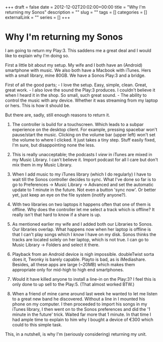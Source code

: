 +++ 
draft = false
date = 2012-12-02T20:02:00+00:00
title = "Why I\'m returning my Sonos"
description = ""
slug = "" 
tags = []
categories = []
externalLink = ""
series = []
+++


Why I\'m returning my Sonos
===========================

I am going to return my Play:3. This saddens me a great deal and I would
like to explain why I'm doing so.

First a little bit about my setup. My wife and I both have an (Android)
smartphone with music. We also both have a Macbook with iTunes. Hers
with a small library, mine 80GB. We have a Sonos Play:3 and a bridge.

First of all the good parts; - I love the setup. Easy, simple, clean.
Great, great work. - I also love the sound the Play:3 produces. I
couldn't believe it when I heard it in the shop. So small, such great
sound. - The ability to control the music with any device. Whether it
was streaming from my laptop or hers. This is how it should be.

But there are, sadly, still enough reasons to return it.

1.  The controller is build for a touchscreen. Which leads to a subpar
    experience on the desktop client. For example, pressing spacebar
    won't pause/start the music. Clicking on the volume bar (upper left)
    won't set the volume to where I clicked. It just takes a tiny step.
    Stuff easily fixed, I'm sure, but disappointing none the less.

2.  This is really unacceptable; the podcasts I *view* in iTunes are
    mixed in my Music Library. I can't believe it. Import podcast for
    all I care but don't mix them in my Music Library.

3.  When I add music to my iTunes library (which I do regularly) I have
    to wait till the Sonos controller decides to sync. What I've done so
    far is to go to Preferences -\> Music Library -\> Advanced and set
    the automatic update to 1 minute in the future. Not even a button
    'sync now'. Or better yet, just keep an eye on the file system
    (inotify anyone?).

4.  With two libraries on two laptops it happens often that one of them
    is offline. Why does the controller let me select a track which is
    offline? It really isn't that hard to know if a share is up.

5.  As mentioned earlier my wife and I added both our Libraries to
    Sonos. Our libraries overlap. What happens now when her laptop is
    offline is that I can't play songs which I *know* I have on my disk.
    Sonos thinks the tracks are located solely on her laptop, which is
    not true. I can go to Music Library -\> Folders and select it there.

6.  Playback from an Android device is nigh impossible. doubleTwist
    sorta does it, Twonky is barely capable. Playto is bad, as is
    iMediashare. Besides, all these apps are large (\~20MB) which makes
    them appropriate only for mid-high to high end smartphones.

7.  Would it have killed anyone to install a line-in on the Play:3? I
    feel this is only done to up sell to the Play:5. (That almost worked
    BTW.)

8.  When a friend of mine came around last week he wanted to let me
    listen to a great new band he discovered. Without a line in I
    mounted his phone on my computer. I then proceeded to import his
    songs in my iTunes library, I then went on to the Sonos preferences
    and did the \'1 minute in the future' trick. Waited far more that 1
    minute. In that time I had ample time to explain to him why I bought
    a device of €300 which could to this simple task.

This, in a nutshell, is why I'm (seriously considering) returning my
unit.


